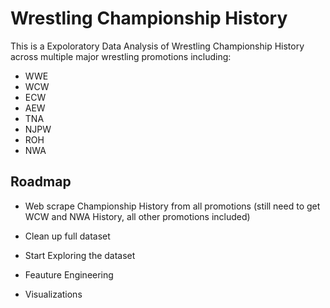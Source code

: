 
# Wrestling Championship History

This is a Expoloratory Data Analysis of Wrestling Championship History across multiple major wrestling promotions including:

- WWE
- WCW
- ECW
- AEW
- TNA
- NJPW
- ROH
- NWA



## Roadmap

- Web scrape Championship History from all promotions (still need to get WCW and NWA History, all other promotions included)

- Clean up full dataset

- Start Exploring the dataset

- Feauture Engineering

- Visualizations

